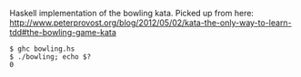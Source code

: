 Haskell implementation of the bowling kata. Picked up from here:
http://www.peterprovost.org/blog/2012/05/02/kata-the-only-way-to-learn-tdd#the-bowling-game-kata

```
$ ghc bowling.hs
$ ./bowling; echo $?
0
```
